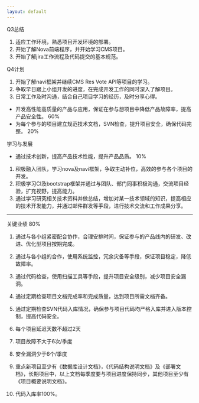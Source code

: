 ```yaml
---
layout: default
---
```



Q3总结

1. 适应工作环境，熟悉项目开发环境的部署。
2. 开始了解Nova前端程序，并开始学习CMS项目。
3. 开始了解jira工作流程及代码提交的基本规范。

Q4计划

1. 开始了解navi框架并继续CMS Res Vote API等项目的学习。
2. 争取早日跟上小组开发的进度，在完成开发工作的同时深入了解项目。
3. 日常工作及时沟通，结合自己项目学习的经历，及时分享心得。



* 开发高性能高质量的产品与应用，保证在参与想项目中降低产品故障率，提高产品安全性。                  60% 
* 为每个参与的项目建立规范技术文档，SVN检查，提升项目安全，确保代码完整。                           20%

学习与发展

* 通过技术创新，提高产品技术性能，提升产品品质。                                  10%


1. 积极融入团队，学习nova及navi框架，争取主动补位，高效的参与各个项目的开发。
2. 积极学习CI及bootstrap框架并通过与团队、部门同事积极沟通，交流项目经验，扩充视野，提高能力。  
3. 通过学习研究相关技术资料并做总结，增加对某一技术领域的知识，提高相应的技术开发能力，并通过邮件群发等手段，进行技术交流和工作成果分享。




------------------------
关键业绩 80%
1. 通过与各小组紧密配合协作，合理安排时间，保证参与的产品线内的研发、改进、优化型项目按期完成。
2. 通过与各小组的合作，使用系统监控，冗余灾备等手段，保证项目稳定，降低故障率。
3. 通过代码检查，使用扫描工具等手段，提升项目安全级别，减少项目安全漏洞。
4. 通过定期检查项目文档完成率和完成质量，达到项目所需文档齐备。
5. 通过定期检查SVN代码入库情况，确保参与项目代码均严格入库并进入版本控制，提高代码安全。


1. 每个项目延迟天数不超过2天
2. 项目故障不大于6次/季度
3. 安全漏洞少于6个/季度
4. 重点新项目至少有《数据库设计文档》，《代码结构说明文档》及《部署文档》，长期项目中，以上文档每季度要与项目进度保持同步，其他项目至少有《项目概要说明文档》。
5. 代码入库率100%。



